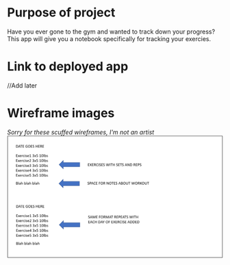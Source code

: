 # Purpose of project
Have you ever gone to the gym and wanted to track down your progress?
This app will give you a notebook specifically for tracking your exercies.

# Link to deployed app
//Add later 

# Wireframe images
*Sorry for these scuffed wireframes, I'm not an artist*
![](images_for_readme/mod3wireframeimage.png)
